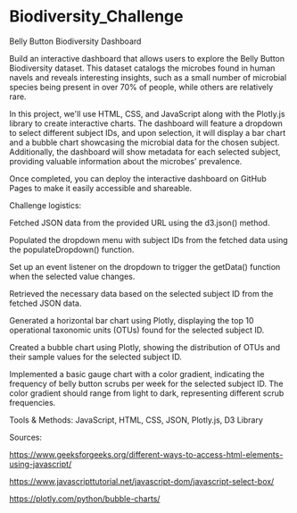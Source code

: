 # Biodiversity_Challenge

Belly Button Biodiversity Dashboard

Build an interactive dashboard that allows users to explore the Belly Button Biodiversity dataset. This dataset catalogs the microbes found in human navels and reveals interesting insights, such as a small number of microbial species being present in over 70% of people, while others are relatively rare.

In this project, we'll use HTML, CSS, and JavaScript along with the Plotly.js library to create interactive charts. The dashboard will feature a dropdown to select different subject IDs, and upon selection, it will display a bar chart and a bubble chart showcasing the microbial data for the chosen subject. Additionally, the dashboard will show metadata for each selected subject, providing valuable information about the microbes' prevalence.

Once completed, you can deploy the interactive dashboard on GitHub Pages to make it easily accessible and shareable.



Challenge logistics:

Fetched JSON data from the provided URL using the d3.json() method.

Populated the dropdown menu with subject IDs from the fetched data using the populateDropdown() function.

Set up an event listener on the dropdown to trigger the getData() function when the selected value changes.

Retrieved the necessary data based on the selected subject ID from the fetched JSON data.

Generated a horizontal bar chart using Plotly, displaying the top 10 operational taxonomic units (OTUs) found for the selected subject ID.


Created a bubble chart using Plotly, showing the distribution of OTUs and their sample values for the selected subject ID.

Implemented a basic gauge chart with a color gradient, indicating the frequency of belly button scrubs per week for the selected subject ID. The color gradient should range from light to dark, representing different scrub frequencies.



Tools & Methods: JavaScript, HTML, CSS, JSON, Plotly.js, D3 Library


Sources: 

https://www.geeksforgeeks.org/different-ways-to-access-html-elements-using-javascript/

https://www.javascripttutorial.net/javascript-dom/javascript-select-box/

https://plotly.com/python/bubble-charts/


